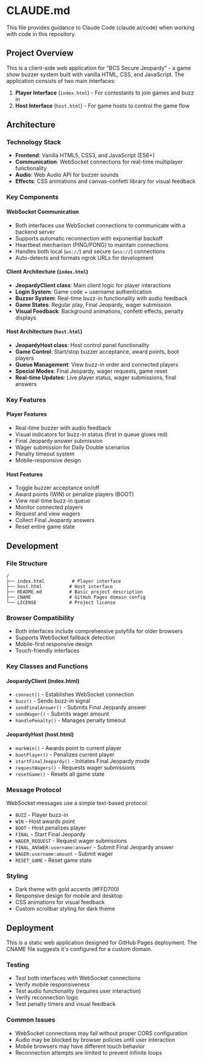 # CLAUDE.md

This file provides guidance to Claude Code (claude.ai/code) when working with code in this repository.

## Project Overview

This is a client-side web application for "BCS Secure Jeopardy" - a game show buzzer system built with vanilla HTML, CSS, and JavaScript. The application consists of two main interfaces:

1. **Player Interface** (`index.html`) - For contestants to join games and buzz in
2. **Host Interface** (`host.html`) - For game hosts to control the game flow

## Architecture

### Technology Stack
- **Frontend**: Vanilla HTML5, CSS3, and JavaScript (ES6+)
- **Communication**: WebSocket connections for real-time multiplayer functionality
- **Audio**: Web Audio API for buzzer sounds
- **Effects**: CSS animations and canvas-confetti library for visual feedback

### Key Components

#### WebSocket Communication
- Both interfaces use WebSocket connections to communicate with a backend server
- Supports automatic reconnection with exponential backoff
- Heartbeat mechanism (PING/PONG) to maintain connections
- Handles both local (`ws://`) and secure (`wss://`) connections
- Auto-detects and formats ngrok URLs for development

#### Client Architecture (`index.html`)
- **JeopardyClient class**: Main client logic for player interactions
- **Login System**: Game code + username authentication
- **Buzzer System**: Real-time buzz-in functionality with audio feedback
- **Game States**: Regular play, Final Jeopardy, wager submission
- **Visual Feedback**: Background animations, confetti effects, penalty displays

#### Host Architecture (`host.html`)
- **JeopardyHost class**: Host control panel functionality
- **Game Control**: Start/stop buzzer acceptance, award points, boot players
- **Queue Management**: View buzz-in order and connected players
- **Special Modes**: Final Jeopardy, wager requests, game reset
- **Real-time Updates**: Live player status, wager submissions, final answers

### Key Features

#### Player Features
- Real-time buzzer with audio feedback
- Visual indicators for buzz-in status (first in queue glows red)
- Final Jeopardy answer submission
- Wager submission for Daily Double scenarios
- Penalty timeout system
- Mobile-responsive design

#### Host Features
- Toggle buzzer acceptance on/off
- Award points (WIN) or penalize players (BOOT)
- View real-time buzz-in queue
- Monitor connected players
- Request and view wagers
- Collect Final Jeopardy answers
- Reset entire game state

## Development

### File Structure
```
/
├── index.html          # Player interface
├── host.html          # Host interface  
├── README.md          # Basic project description
├── CNAME              # GitHub Pages domain config
└── LICENSE            # Project license
```

### Browser Compatibility
- Both interfaces include comprehensive polyfills for older browsers
- Supports WebSocket fallback detection
- Mobile-first responsive design
- Touch-friendly interfaces

### Key Classes and Functions

#### JeopardyClient (index.html)
- `connect()` - Establishes WebSocket connection
- `buzz()` - Sends buzz-in signal
- `sendFinalAnswer()` - Submits Final Jeopardy answer
- `sendWager()` - Submits wager amount
- `handlePenalty()` - Manages penalty timeout

#### JeopardyHost (host.html)
- `markWin()` - Awards point to current player
- `bootPlayer()` - Penalizes current player
- `startFinalJeopardy()` - Initiates Final Jeopardy mode
- `requestWagers()` - Requests wager submissions
- `resetGame()` - Resets all game state

### Message Protocol
WebSocket messages use a simple text-based protocol:
- `BUZZ` - Player buzz-in
- `WIN` - Host awards point
- `BOOT` - Host penalizes player
- `FINAL` - Start Final Jeopardy
- `WAGER_REQUEST` - Request wager submissions
- `FINAL_ANSWER:username:answer` - Submit Final Jeopardy answer
- `WAGER:username:amount` - Submit wager
- `RESET_GAME` - Reset game state

### Styling
- Dark theme with gold accents (#FFD700)
- Responsive design for mobile and desktop
- CSS animations for visual feedback
- Custom scrollbar styling for dark theme

## Deployment

This is a static web application designed for GitHub Pages deployment. The CNAME file suggests it's configured for a custom domain.

### Testing
- Test both interfaces with WebSocket connections
- Verify mobile responsiveness
- Test audio functionality (requires user interaction)
- Verify reconnection logic
- Test penalty timers and visual feedback

### Common Issues
- WebSocket connections may fail without proper CORS configuration
- Audio may be blocked by browser policies until user interaction
- Mobile browsers may have different touch behavior
- Reconnection attempts are limited to prevent infinite loops